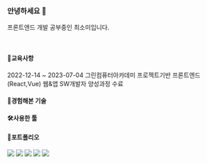 ### 안녕하세요 🤗
프론트엔드 개발 공부중인 최소미입니다.

</br>
<h4>🌱교육사항</h4> 2022-12-14 ~ 2023-07-04 그린컴퓨터아카데미 프로젝트기반 프론트엔드(React,Vue) 웹&앱 SW개발자 양성과정 수료

<h4>📖경험해본 기술</h4>

<h4>🛠사용한 툴</h4>

<h4>🌵포트폴리오</h4>



<div>
	<img src="https://img.shields.io/badge/HTML5-E34F26?style=flat&logo=HTML5&logoColor=white" />
	<img src="https://img.shields.io/badge/CSS3-1572B6?style=flat&logo=CSS3&logoColor=white" />
	<img src="https://img.shields.io/badge/CSS3-1572B6?style=flat&logo=CSS3&logoColor=white" />
	<img src="https://img.shields.io/badge/CSS3-1572B6?style=flat&logo=CSS3&logoColor=white" />
	<img src="https://img.shields.io/badge/React-61DAFB?style=flat&logo=React&logoColor=white" />
</div>


<!--
**kum1416/kum1416** is a ✨ _special_ ✨ repository because its `README.md` (this file) appears on your GitHub profile.

Here are some ideas to get you started:

- 🔭 I’m currently working on ...
- 🌱 I’m currently learning ...
- 👯 I’m looking to collaborate on ...
- 🤔 I’m looking for help with ...
- 💬 Ask me about ...
- 📫 How to reach me: ...
- 😄 Pronouns: ...
- ⚡ Fun fact: ...
-->
